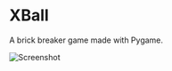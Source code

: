 # XBall

A brick breaker game made with Pygame.

![Screenshot](https://user-images.githubusercontent.com/56196911/120059309-5df1df00-c06e-11eb-827c-7661a8b8371c.png)
